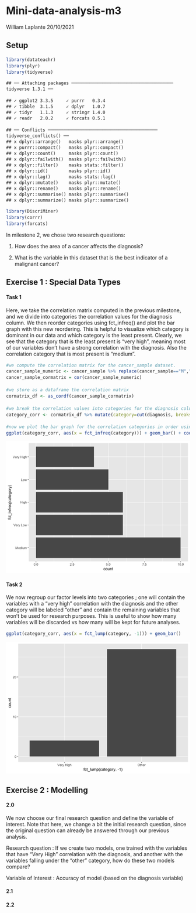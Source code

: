 Mini-data-analysis-m3
================
William Laplante
20/10/2021

## Setup

``` r
library(datateachr)
library(plyr)
library(tidyverse)
```

    ## ── Attaching packages ─────────────────────────────────────── tidyverse 1.3.1 ──

    ## ✓ ggplot2 3.3.5     ✓ purrr   0.3.4
    ## ✓ tibble  3.1.5     ✓ dplyr   1.0.7
    ## ✓ tidyr   1.1.3     ✓ stringr 1.4.0
    ## ✓ readr   2.0.2     ✓ forcats 0.5.1

    ## ── Conflicts ────────────────────────────────────────── tidyverse_conflicts() ──
    ## x dplyr::arrange()   masks plyr::arrange()
    ## x purrr::compact()   masks plyr::compact()
    ## x dplyr::count()     masks plyr::count()
    ## x dplyr::failwith()  masks plyr::failwith()
    ## x dplyr::filter()    masks stats::filter()
    ## x dplyr::id()        masks plyr::id()
    ## x dplyr::lag()       masks stats::lag()
    ## x dplyr::mutate()    masks plyr::mutate()
    ## x dplyr::rename()    masks plyr::rename()
    ## x dplyr::summarise() masks plyr::summarise()
    ## x dplyr::summarize() masks plyr::summarize()

``` r
library(DiscriMiner)
library(corrr)
library(forcats)
```

In milestone 2, we chose two research questions:

1.  How does the area of a cancer affects the diagnosis?

2.  What is the variable in this dataset that is the best indicator of a
    malignant cancer?

## Exercise 1 : Special Data Types

#### Task 1

Here, we take the correlation matrix computed in the previous milestone,
and we divide into categories the correlation values for the diagnosis
column. We then reorder categories using fct_infreq() and plot the bar
graph with this new reordering. This is helpful to visualize which
category is dominant in our data and which category is the least
present. Clearly, we see that the category that is the least present is
“very high”, meaning most of our variables don’t have a strong
correlation with the diagnosis. Also the correlation category that is
most present is “medium”.

``` r
#we compute the correlation matrix for the cancer_sample dataset. 
cancer_sample_numeric <- cancer_sample %>% replace(cancer_sample=="M","1") %>% replace(cancer_sample=="B","0") %>% transform(diagnosis=as.numeric(diagnosis))
cancer_sample_cormatrix = cor(cancer_sample_numeric)

#we store as a dataframe the correlation matrix
cormatrix_df <- as_cordf(cancer_sample_cormatrix)

#we break the correlation values into categories for the diagnosis column.
category_corr <- cormatrix_df %>% mutate(category=cut(diagnosis, breaks=c(-Inf, 0.2, 0.4, 0.6, 0.75, Inf), labels=c("Very Low", "Low", "Medium", "High", "Very High"))) %>% select(term, diagnosis, category) %>% filter(!is.na(diagnosis)) %>% rename(variable=term, corr_with_diagnosis=diagnosis)

#now we plot the bar graph for the correlation categories in order using the forcats package.
ggplot(category_corr, aes(x = fct_infreq(category))) + geom_bar() + coord_flip()
```

![](Mini-data-analysis-m3_files/figure-gfm/unnamed-chunk-2-1.png)<!-- -->

#### Task 2

We now regroup our factor levels into two categories ; one will contain
the variables with a “very high” correlation with the diagnosis and the
other category will be labeled “other” and contain the remaining
variables that won’t be used for research purposes. This is useful to
show how many variables will be discarded vs how many will be kept for
future analyses.

``` r
ggplot(category_corr, aes(x = fct_lump(category, -1))) + geom_bar()
```

![](Mini-data-analysis-m3_files/figure-gfm/unnamed-chunk-3-1.png)<!-- -->

## Exercise 2 : Modelling

#### 2.0

We now choose our final research question and define the variable of
interest. Note that here, we change a bit the initial research question,
since the original question can already be answered through our previous
analysis.

Research question : If we create two models, one trained with the
variables that have “Very High” correlation with the diagnosis, and
another with the variables falling under the “other” category, how do
these two models compare?

Variable of Interest : Accuracy of model (based on the diagnosis
variable)

#### 2.1

#### 2.2
